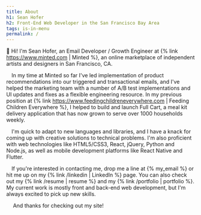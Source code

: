 ```yaml
---
title: About
h1: Sean Hofer
h2: Front-End Web Developer in the San Francisco Bay Area
tags: is-in-menu
permalink: /
---
```

:wave: Hi! I'm Sean Hofer, an Email Developer / Growth Engineer at {% link https://www.minted.com | Minted %}, an online marketplace of independent artists and designers in San Francisco, CA.

&emsp;In my time at Minted so far I've led implementation of product recommendations into our triggered and transactional emails, and I've helped the marketing team with a number of A/B test implementations and UI updates and fixes as a flexible engineering resource. In my previous position at {% link https://www.feedingchildreneverywhere.com | Feeding Children Everywhere %}, I helped to build and launch Full Cart, a meal kit delivery application that has now grown to serve over 1000 households weekly.

&emsp;I'm quick to adapt to new languages and libraries, and I have a knack for coming up with creative solutions to technical problems. I'm also proficient with web technologies like HTML5/CSS3, React, jQuery, Python and Node.js, as well as mobile development platforms like React Native and Flutter.

&emsp;If you're interested in contacting me, drop me a line at&nbsp;{% my_email %} or hit me up on my {% link /linkedin | LinkedIn %} page. You can also check out my {% link /resume | resume %} and my {% link /portfolio | portfolio %}. My current work is mostly front and back-end web development, but I'm always excited to pick up new skills.

&emsp; And thanks for checking out my site!